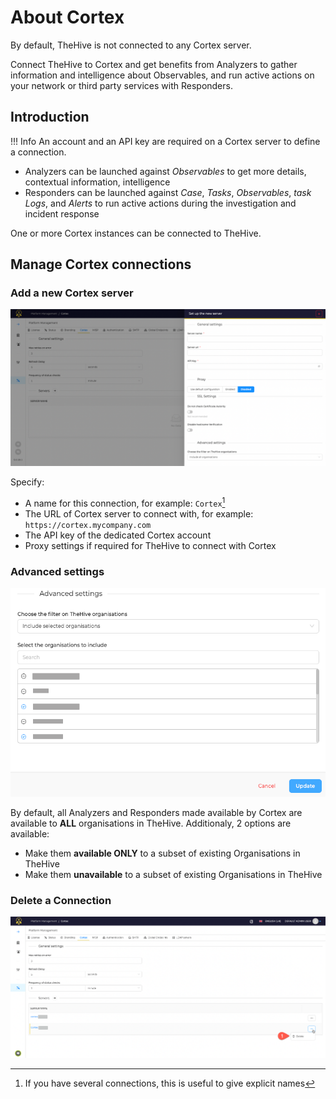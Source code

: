 # About Cortex

By default, TheHive is not connected to any Cortex server.

Connect TheHive to Cortex and get benefits from Analyzers to gather information and intelligence about Observables, and run active actions on your network or third party services with Responders.


## Introduction
!!! Info
    An account and an API key are required on a Cortex server to define a connection.

*  Analyzers can be launched against *Observables* to get more details, contextual information, intelligence
* Responders can be launched against *Case*, *Tasks*, *Observables*, *task Logs*, and *Alerts* to run active actions during the investigation and incident response

One or more Cortex instances can be connected to TheHive.


## Manage Cortex connections

### Add a new Cortex server

![](../images/administration-guides/platform-management-cortex-1.png)

Specify:

* A name for this connection, for example: `Cortex`[^1]
* The URL of Cortex server to connect with, for example: ` https://cortex.mycompany.com` 
* The API key of the dedicated Cortex account
* Proxy settings if required for TheHive to connect with Cortex


### Advanced settings

![](../images/administration-guides/platform-management-cortex-2.png)

By default, all Analyzers and Responders made available by Cortex are available to **ALL** organisations in TheHive.
Additionaly, 2 options are available:

* Make them **available ONLY** to a subset of existing Organisations in TheHive
* Make them **unavailable** to a subset of existing Organisations in TheHive


### Delete a Connection

![](../images/administration-guides/platform-management-cortex-3.png)

[^1]:
    If you have several connections, this is useful to give explicit names